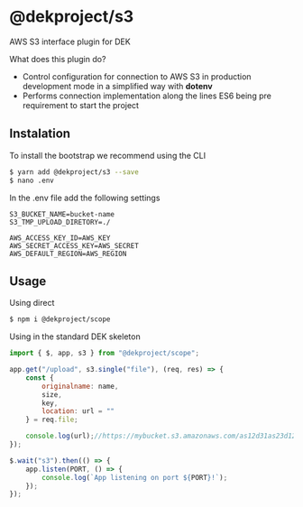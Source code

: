 # @dekproject/s3

AWS S3 interface plugin for DEK

What does this plugin do?

* Control configuration for connection to AWS S3 in production development mode in a simplified way with **dotenv**
* Performs connection implementation along the lines ES6 being pre requirement to start the project

## Instalation

To install the bootstrap we recommend using the CLI

```bash
$ yarn add @dekproject/s3 --save
$ nano .env
```

In the .env file add the following settings

```
S3_BUCKET_NAME=bucket-name
S3_TMP_UPLOAD_DIRETORY=./

AWS_ACCESS_KEY_ID=AWS_KEY
AWS_SECRET_ACCESS_KEY=AWS_SECRET
AWS_DEFAULT_REGION=AWS_REGION
```

## Usage

Using direct

```bash
$ npm i @dekproject/scope
```

Using in the standard DEK skeleton

```js
import { $, app, s3 } from "@dekproject/scope";

app.get("/upload", s3.single("file"), (req, res) => {
    const {
        originalname: name,
        size,
        key,
        location: url = ""
    } = req.file;

    console.log(url);//https://mybucket.s3.amazonaws.com/as12d31as23d12a3s1da3s2d
});

$.wait("s3").then(() => {
    app.listen(PORT, () => {
        console.log(`App listening on port ${PORT}!`);
    });
});
```
